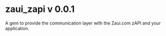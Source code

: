 # zaui_zapi v 0.0.1
A gem to provide the communication layer with the Zaui.com zAPI and your application.
